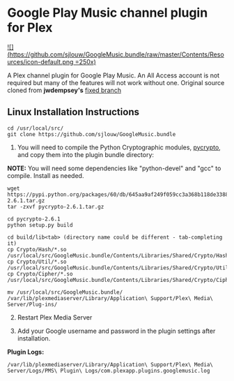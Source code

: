 Google Play Music channel plugin for Plex
=========================================

[![](https://github.com/sjlouw/GoogleMusic.bundle/raw/master/Contents/Resources/icon-default.png =250x)](https://play.google.com/music/)

A Plex channel plugin for Google Play Music. An All Access account is not required but many of the features will not work without one. Original source cloned from **jwdempsey's** [fixed branch](https://github.com/pablorusso/GoogleMusic.bundle/tree/update_gmusicapi_fix_login)

Linux Installation Instructions
-------------------------------

```
cd /usr/local/src/
git clone https://github.com/sjlouw/GoogleMusic.bundle
```

1. You will need to compile the Python Cryptographic modules, [pycrypto](https://pypi.python.org/pypi/pycrypto), and copy them into the plugin bundle directory:

**NOTE:** You will need some dependencies like "python-devel" and "gcc" to compile. Install as needed.

```
wget https://pypi.python.org/packages/60/db/645aa9af249f059cc3a368b118de33889219e0362141e75d4eaf6f80f163/pycrypto-2.6.1.tar.gz
tar -zxvf pycrypto-2.6.1.tar.gz

cd pycrypto-2.6.1
python setup.py build

cd build/lib<tab> (directory name could be different - tab-completing it)
cp Crypto/Hash/*.so /usr/local/src/GoogleMusic.bundle/Contents/Libraries/Shared/Crypto/Hash/
cp Crypto/Util/*.so /usr/local/src/GoogleMusic.bundle/Contents/Libraries/Shared/Crypto/Util/
cp Crypto/Cipher/*.so /usr/local/src/GoogleMusic.bundle/Contents/Libraries/Shared/Crypto/Cipher/

mv /usr/local/src/GoogleMusic.bundle/ /var/lib/plexmediaserver/Library/Application\ Support/Plex\ Media\ Server/Plug-ins/
```

2. Restart Plex Media Server

3. Add your Google username and password in the plugin settings after installation.

**Plugin Logs:**

```
/var/lib/plexmediaserver/Library/Application\ Support/Plex\ Media\ Server/Logs/PMS\ Plugin\ Logs/com.plexapp.plugins.googlemusic.log
```